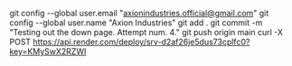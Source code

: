 git config --global user.email "axionindustries.official@gmail.com"
git config --global user.name "Axion Industries"
git add .
git commit -m "Testing out the down page. Attempt num. 4."
git push origin main
curl -X POST https://api.render.com/deploy/srv-d2af26je5dus73cplfc0?key=KMySwX2RZWI